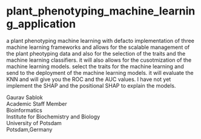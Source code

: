 # plant_phenotyping_machine_learning_application
a plant phenotyping machine learning with defacto implementation of three machine learning frameworks and allows for the scalable management of the plant pheotyping data and also for the selection of the traits and the machine learning classifiers. it will also allows for the cusotmization of the machine learning models. select the traits for the machine learning and send to the deployment of the machine learning models. it will evaluate the KNN and will give you the ROC and the AUC values. I have not yet implement the SHAP and the positional SHAP to explain the models. 

Gaurav Sablok \
Academic Staff Member \
Bioinformatics \
Institute for Biochemistry and Biology \
University of Potsdam \
Potsdam,Germany 
